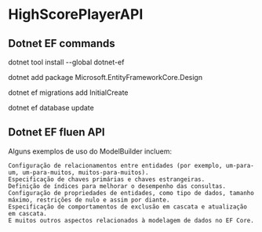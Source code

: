 # HighScorePlayerAPI

 ## Dotnet EF commands
 
dotnet tool install --global dotnet-ef

dotnet add package Microsoft.EntityFrameworkCore.Design

dotnet ef migrations add InitialCreate

dotnet ef database update

## Dotnet EF fluen API 
Alguns exemplos de uso do ModelBuilder incluem:

    Configuração de relacionamentos entre entidades (por exemplo, um-para-um, um-para-muitos, muitos-para-muitos).
    Especificação de chaves primárias e chaves estrangeiras.
    Definição de índices para melhorar o desempenho das consultas.
    Configuração de propriedades de entidades, como tipo de dados, tamanho máximo, restrições de nulo e assim por diante.
    Especificação de comportamentos de exclusão em cascata e atualização em cascata.
    E muitos outros aspectos relacionados à modelagem de dados no EF Core.
